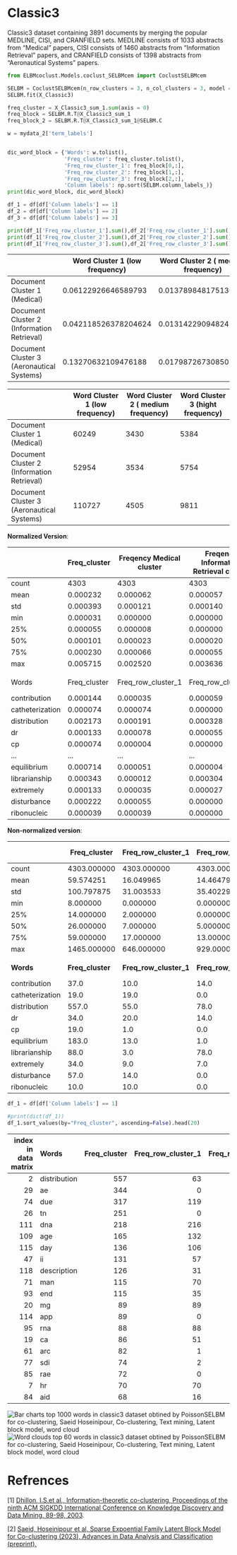 # **Classic3** 
 Classic3 dataset containing 3891 documents by merging the popular MEDLINE, CISI, and CRANFIELD sets. MEDLINE consists of 1033 abstracts from “Medical” papers, CISI consists of 1460 abstracts from “Information Retrieval” papers, and CRANFIELD consists of 1398 abstracts from “Aeronautical Systems” papers.


```python
from ELBMcoclust.Models.coclust_SELBMcem import CoclustSELBMcem

SELBM = CoclustSELBMcem(n_row_clusters = 3, n_col_clusters = 3, model = "Poisson")
SELBM.fit(X_Classic3)

freq_cluster = X_Classic3_sum_1.sum(axis = 0)                                     # For wordcloud plot
freq_block = SELBM.R.T@X_Classic3_sum_1                                           # n_row_cluster x number of column
freq_block_2 = SELBM.R.T@X_Classic3_sum_1@SELBM.C                                 # n_row_cluster x number of column

w = mydata_2['term_labels']                                                       # 4303  Words for WC plot 


dic_word_block = {'Words': w.tolist(),
                  'Freq_cluster': freq_cluster.tolist(),
                  'Freq_row_cluster_1': freq_block[0,:],
                  'Freq_row_cluster_2': freq_block[1,:],
                  'Freq_row_cluster_3': freq_block[2,:], 
                  'Column labels': np.sort(SELBM.column_labels_)}
print(dic_word_block, dic_word_block)

df_1 = df[df['Column labels'] == 1]
df_2 = df[df['Column labels'] == 2]
df_3 = df[df['Column labels'] == 3]

print(df_1['Freq_row_cluster_1'].sum(),df_2['Freq_row_cluster_1'].sum(),df_3['Freq_row_cluster_1'].sum())
print(df_1['Freq_row_cluster_2'].sum(),df_2['Freq_row_cluster_2'].sum(),df_3['Freq_row_cluster_2'].sum())
print(df_1['Freq_row_cluster_3'].sum(),df_2['Freq_row_cluster_3'].sum(),df_3['Freq_row_cluster_3'].sum())
```


|                  | Word Cluster 1 (low frequency)                 | Word Cluster 2 ( medium frequency)                 | Word Cluster 3 (hight frequency)                 |
|------------------|--------------------------|--------------------------|--------------------------|
| Document Cluster 1 (Medical)           | 0.06122926646589793      | 0.013789848175136924     | 0.19179006662817732      |
| Document Cluster 2  (Information Retrieval)          | 0.042118526378204624     | 0.013142290948242232     | 0.19034671618268917      |
| Document Cluster 3  (Aeronautical Systems)          | 0.13270632109476188      | 0.017987267308502503     | 0.33688969681838765      |



|                  | Word Cluster 1 (low frequency)                 | Word Cluster 2 ( medium frequency)                 | Word Cluster 3 (hight frequency)                 |
|------------------|--------------------------|--------------------------|--------------------------|
| Document Cluster 1 (Medical)           | 60249      | 3430     | 5384      |
| Document Cluster 2  (Information Retrieval)          | 52954     | 3534     | 5754      |
| Document Cluster 3  (Aeronautical Systems)          |  110727      | 4505     | 9811      |

**Normalized Version**:

|                     | Freq_cluster | Freqency Medical cluster | Freqency Information Retrieval cluster | Freqency Aeronautical Systems cluster | Column labels |
|---------------------|--------------|--------------------|--------------------|--------------------|---------------|
| count               | 4303 | 4303        | 4303        | 4303        | 4303   |
| mean                | 0.000232     | 0.000062           | 0.000057           | 0.000113           | 2.579131      |
| std                 | 0.000393     | 0.000121           | 0.000140           | 0.000297           | 0.791459      |
| min                 | 0.000031     | 0.000000           | 0.000000           | 0.000000           | 1.000000      |
| 25%                 | 0.000055     | 0.000008           | 0.000000           | 0.000004           | 3.000000      |
| 50%                 | 0.000101     | 0.000023           | 0.000020           | 0.000027           | 3.000000      |
| 75%                 | 0.000230     | 0.000066           | 0.000055           | 0.000090           | 3.000000      |
| max                 | 0.005715     | 0.002520           | 0.003636           | 0.005356           | 3.000000      |
|                     |              |                    |                    |                    |               |
| Words               | Freq_cluster | Freq_row_cluster_1 | Freq_row_cluster_2 | Freq_row_cluster_3 | Column labels |
| contribution        | 0.000144     | 0.000035           | 0.000059           | 0.000051           | 1             |
| catheterization     | 0.000074     | 0.000074           | 0.000000           | 0.000000           | 1             |
| distribution        | 0.002173     | 0.000191           | 0.000328           | 0.001654           | 1             |
| dr                  | 0.000133     | 0.000078           | 0.000055           | 0.000000           | 1             |
| cp                  | 0.000074     | 0.000004           | 0.000000           | 0.000070           | 1             |
| ...                 | ...          | ...                | ...                | ...                | ...           |
| equilibrium         | 0.000714     | 0.000051           | 0.000004           | 0.000659           | 3             |
| librarianship       | 0.000343     | 0.000012           | 0.000304           | 0.000027           | 3             |
| extremely           | 0.000133     | 0.000035           | 0.000027           | 0.000070           | 3             |
| disturbance         | 0.000222     | 0.000055           | 0.000000           | 0.000168           | 3             |
| ribonucleic         | 0.000039     | 0.000039           | 0.000000           | 0.000000           | 3             |


**Non-normalized version**:

|                   | Freq_cluster | Freq_row_cluster_1 | Freq_row_cluster_2 | Freq_row_cluster_3 | Column labels |
|-------------------|--------------|--------------------|--------------------|--------------------|---------------|
| count             | 4303.000000  | 4303.000000        | 4303.000000        | 4303.000000        | 4303.000000   |
| mean              | 59.574251    | 16.049965          | 14.464792          | 29.059493          | 1.253079      |
| std               | 100.797875   | 31.003533          | 35.402298          | 76.031959          | 0.622938      |
| min               | 8.000000     | 0.000000           | 0.000000           | 0.000000           | 1.000000      |
| 25%               | 14.000000    | 2.000000           | 0.000000           | 1.000000           | 1.000000      |
| 50%               | 26.000000    | 7.000000           | 5.000000           | 7.000000           | 1.000000      |
| 75%               | 59.000000    | 17.000000          | 13.000000          | 23.000000          | 1.000000      |
| max               | 1465.000000  | 646.000000         | 929.000000         | 1373.000000        | 3.000000      |
|			|	|			|			|			|		|
| **Words**             | **Freq_cluster** | **Freq_row_cluster_1** | **Freq_row_cluster_2** | **Freq_row_cluster_3** | **Column labels** |
| contribution      | 37.0         | 10.0               | 14.0               | 13.0               | 1             |
| catheterization   | 19.0         | 19.0               | 0.0                | 0.0                | 1             |
| distribution      | 557.0        | 55.0               | 78.0               | 424.0              | 1             |
| dr                | 34.0         | 20.0               | 14.0               | 0.0                | 1             |
| cp                | 19.0         | 1.0                | 0.0                | 18.0               | 1             |
| equilibrium       | 183.0        | 13.0               | 1.0                | 169.0              | 3             |
| librarianship     | 88.0         | 3.0                | 78.0               | 7.0                | 3             |
| extremely         | 34.0         | 9.0                | 7.0                | 18.0               | 3             |
| disturbance       | 57.0         | 14.0               | 0.0                | 43.0               | 3             |
| ribonucleic       | 10.0         | 10.0               | 0.0                | 0.0                | 3             |

```python
df_1 = df[df['Column labels'] == 1]

#print(dict(df_1))
df_1.sort_values(by="Freq_cluster", ascending=False).head(20)
```

|  index in data matrix  | Words        |   Freq_cluster |   Freq_row_cluster_1 |   Freq_row_cluster_2 |   Freq_row_cluster_3 |   Column labels |
|---:|:-------------|---------------:|---------------------:|---------------------:|---------------------:|---------------:|
|  2 | distribution |            557 |                   63 |                   90 |                  404 |              1  |
| 29 | ae           |            344 |                    0 |                    8 |                  336 |              1  |
| 74 | due          |            317 |                  119 |                   26 |                  172 |              1  |
| 26 | tn           |            251 |                    0 |                   11 |                  240 |              1  |
|111 | dna          |            218 |                  216 |                    2 |                    0 |              1  |
|109 | age          |            165 |                  132 |                   32 |                    1 |              1  |
|115 | day          |            136 |                  106 |                   25 |                    5 |              1  |
| 47 | ii           |            131 |                   57 |                   55 |                   19 |              1  |
|118 | description  |            126 |                   31 |                   66 |                   29 |              1  |
| 71 | man          |            115 |                   70 |                   45 |                    0 |              1  |
| 93 | end          |            115 |                   35 |                   41 |                   39 |              1  |
| 20 | mg           |             89 |                   89 |                    0 |                    0 |              1  |
|114 | app          |             89 |                    0 |                    9 |                   80 |              1  |
| 95 | rna          |             88 |                   88 |                    0 |                    0 |              1  |
| 19 | ca           |             86 |                   51 |                   35 |                    0 |              1  |
| 61 | arc          |             82 |                    1 |                    1 |                   80 |              1  |
| 77 | sdi          |             74 |                    2 |                   72 |                    0 |              1  |
| 85 | rae          |             72 |                    0 |                    0 |                   72 |              1  |
|  7 | hr           |             70 |                   70 |                    0 |                    0 |              1  |
| 84 | aid          |             68 |                   16 |                   34 |                   18 |              1  |



<img alt="Bar charts top 1000 words in classic3 dataset obtined by PoissonSELBM for co-clustering, Saeid Hoseinipour, Co-clustering, Text mining, Latent block model, word cloud" src="https://github.com/Saeidhoseinipour/ELBMcoclust/blob/main/Images/bar_chart_all_words_classic3_top_1000.svg">


<img alt="Word clouds top 60 words in classic3 dataset obtined by PoissonSELBM for co-clustering, Saeid Hoseinipour, Co-clustering, Text mining, Latent block model, word cloud" src="https://github.com/Saeidhoseinipour/ELBMcoclust/blob/main/Images/WC_classic3_three_color_3_3.svg">



# Refrences
[1] [Dhillon, I.S.et al., Information-theoretic co-clustering, Proceedings of the ninth ACM SIGKDD International
		Conference on Knowledge Discovery and Data Mining, 89-98, 2003](https://dl.acm.org/doi/abs/10.1145/2487575).
  
[2] [Saeid, Hoseinipour et al, Sparse Expoential Family Latent Block Model for Co-clustering (2023), Advances in Data Analysis and Classification (preprint).]()
